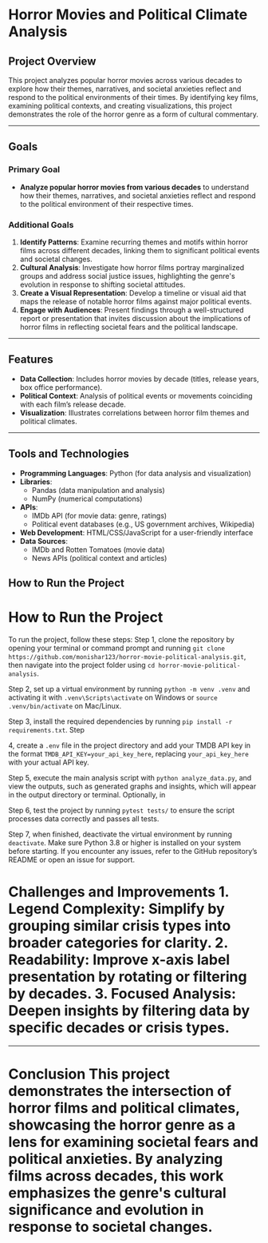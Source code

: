 # Horror Movies and Political Climate Analysis

## Project Overview
This project analyzes popular horror movies across various decades to explore how their themes, narratives, and societal anxieties reflect and respond to the political environments of their times. By identifying key films, examining political contexts, and creating visualizations, this project demonstrates the role of the horror genre as a form of cultural commentary.

---

## Goals

### Primary Goal
- **Analyze popular horror movies from various decades** to understand how their themes, narratives, and societal anxieties reflect and respond to the political environment of their respective times.

### Additional Goals
1. **Identify Patterns**: Examine recurring themes and motifs within horror films across different decades, linking them to significant political events and societal changes.
2. **Cultural Analysis**: Investigate how horror films portray marginalized groups and address social justice issues, highlighting the genre's evolution in response to shifting societal attitudes.
3. **Create a Visual Representation**: Develop a timeline or visual aid that maps the release of notable horror films against major political events.
4. **Engage with Audiences**: Present findings through a well-structured report or presentation that invites discussion about the implications of horror films in reflecting societal fears and the political landscape.

---

## Features
- **Data Collection**: Includes horror movies by decade (titles, release years, box office performance).
- **Political Context**: Analysis of political events or movements coinciding with each film’s release decade.
- **Visualization**: Illustrates correlations between horror film themes and political climates.

---

## Tools and Technologies
- **Programming Languages**: Python (for data analysis and visualization)
- **Libraries**:
  - Pandas (data manipulation and analysis)
  - NumPy (numerical computations)
- **APIs**:
  - IMDb API (for movie data: genre, ratings)
  - Political event databases (e.g., US government archives, Wikipedia)
- **Web Development**: HTML/CSS/JavaScript for a user-friendly interface
- **Data Sources**:
  - IMDb and Rotten Tomatoes (movie data)
  - News APIs (political context and articles)

## How to Run the Project

# How to Run the Project

To run the project, follow these steps: 
Step 1, clone the repository by opening your terminal or command prompt and running `git clone https://github.com/monishar123/horror-movie-political-analysis.git`, then navigate into the project folder using `cd horror-movie-political-analysis`. 

Step 2, set up a virtual environment by running `python -m venv .venv` and activating it with `.venv\Scripts\activate` on Windows or `source .venv/bin/activate` on Mac/Linux. 

Step 3, install the required dependencies by running `pip install -r requirements.txt`. Step 

4, create a `.env` file in the project directory and add your TMDB API key in the format `TMDB_API_KEY=your_api_key_here`, replacing `your_api_key_here` with your actual API key. 

Step 5, execute the main analysis script with `python analyze_data.py`, and view the outputs, such as generated graphs and insights, which will appear in the output directory or terminal. Optionally, in 

Step 6, test the project by running `pytest tests/` to ensure the script processes data correctly and passes all tests. 

Step 7, when finished, deactivate the virtual environment by running `deactivate`. Make sure Python 3.8 or higher is installed on your system before starting. If you encounter any issues, refer to the GitHub repository’s README or open an issue for support.

# Challenges and Improvements 1. **Legend Complexity**: Simplify by grouping similar crisis types into broader categories for clarity. 2. **Readability**: Improve x-axis label presentation by rotating or filtering by decades. 3. **Focused Analysis**: Deepen insights by filtering data by specific decades or crisis types.

---

# Conclusion This project demonstrates the intersection of horror films and political climates, showcasing the horror genre as a lens for examining societal fears and political anxieties. By analyzing films across decades, this work emphasizes the genre's cultural significance and evolution in response to societal changes.
